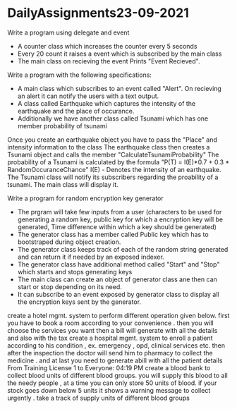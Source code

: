 # DailyAssignments23-09-2021
Write a program using delegate and event
 - A counter class which increases the counter every 5 seconds
 - Every 20 count it raises a event which is subscribed by the main class
 - The main class on recieving the event Prints "Event Recieved".
 
 Write a program with the following specifications:
 - A main class which subscribes to an event called "Alert". 
	On recieving an alert it can notify the users with a text output.
 - A class called Earthquake which captures the intensity of the earthquake and the place of occurance.
 - Additionally we have another class called Tsunami which has one member probability of tsunami

Once you create an earthquake object you have to pass the "Place" and intensity information to the class
The earthquake class then creates a Tsunami object and calls the member "CalculateTsunamiProbability"
The probability of  a Tsunami is calculated by the formula "P(T) = I(E)*0.7 + 0.3 * RandomOccuranceChance" I(E) - Denotes the intensity of an earthquake. 
The Tsunami class will notify its subscribers regarding the proability of a tsunami. The main class will display it. 
 
Write a program for random encryption key generator
 - The prgram will take few inputs from a user (characters to be used for generating a random key, public key for which a encryption key will be generated, Time difference within which a key should be generated)
 - The generator class has a member called Public key which has to bootstraped during object creation.
 - The generator class keeps track of each of the random string generated and can return it if needed by an exposed indexer.
 - The generator class have additional method called "Start" and "Stop" which starts and stops generating keys
 - The main class can create an object of generator class ane then can start or stop depending on its need.
 - It can subscribe to an event exposed by generator class to display all the encryption keys sent by the generator.

create a hotel mgmt.  system to perform different operation  given below.                                                                     first you have to book a room according to your convenience . then you will choose the services you want then a bill will generate with all the details and also with the tax
create a hospital mgmt. system to enroll a patient according to his condition , ex. emergency , opd, clinical services etc. then after the inspection the doctor will send  him to pharmacy to collect the medicine . and at last you need to generate abill with all the patient details
From Training License 1 to Everyone:  04:19 PM
create a blood bank to collect blood units of different blood groups. you will supply this blood to all the needy people , at a time you can only store 50 units of blood. if your stock goes down below 5 units it shows a warning message to collect urgently . take a track of supply units of different blood groups

